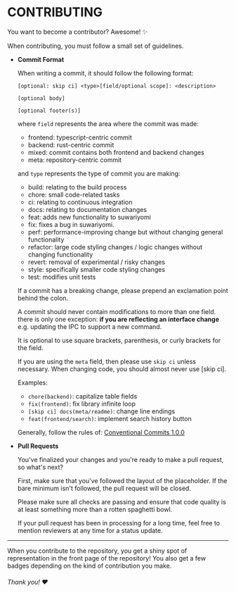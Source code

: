 # CONTRIBUTING

You want to become a contributor? Awesome! ✨

When contributing, you must follow a small set of guidelines.

-   **Commit Format**

    When writing a commit, it should follow the following format:

    `[optional: skip ci] <type>[field/optional scope]: <description>`

    `[optional body]`

    `[optional footer(s)]`

    where `field` represents the area where the commit was made:

    -   frontend: typescript-centric commit
    -   backend: rust-centric commit
    -   mixed: commit contains both frontend and backend changes
    -   meta: repository-centric commit

    and `type` represents the type of commit you are making:

    -   build: relating to the build process
    -   chore: small code-related tasks
    -   ci: relating to continuous integration
    -   docs: relating to documentation changes
    -   feat: adds new functionality to suwariyomi
    -   fix: fixes a bug in suwariyomi.
    -   perf: performance-improving change but without changing general functionality
    -   refactor: large code styling changes / logic changes without changing functionality
    -   revert: removal of experimental / risky changes
    -   style: specifically smaller code styling changes
    -   test: modifies unit tests

    If a commit has a breaking change, please prepend an exclamation
    point behind the colon.

    A commit should never contain modifications to more than one
    field. there is only one exception: **if you are reflecting
    an interface change** e.g. updating the IPC to support a new
    command.

    It is optional to use square brackets, parenthesis, or curly
    brackets for the field.

    If you are using the `meta` field, then please use `skip ci` unless necessary.
    When changing code, you should almost never use [skip ci].

    Examples:

    -   `chore(backend)`: capitalize table fields
    -   `fix(frontend)`: fix library infinite loop
    -   `[skip ci] docs(meta/readme)`: change line endings
    -   `feat(frontend/search)`: implement search history button

    Generally, follow the rules of: [Conventional Commits 1.0.0](https://www.conventionalcommits.org/en/v1.0.0/)

-   **Pull Requests**

    You've finalized your changes and you're ready to make a
    pull request, so what's next?

    First, make sure that you've followed the layout of the
    placeholder. If the bare minimum isn't followed, the
    pull request will be closed.

    Please make sure all checks are passing and ensure that
    code quality is at least something more than a rotten
    spaghetti bowl.

    If your pull request has been in processing for a long time,
    feel free to mention reviewers at any time for a status update.

---

When you contribute to the repository, you get a shiny spot of
representation in the front page of the repository! You also
get a few badges depending on the kind of contribution you make.

###### Thank you! ❤️
